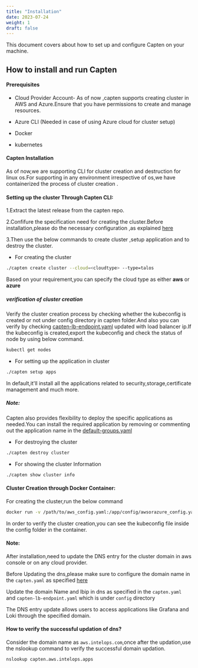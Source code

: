```yaml
---
title: "Installation"
date: 2023-07-24
weight: 1
draft: false
---
```


This document covers about how to set up and configure Capten on your machine.


## How to install and run Capten

#### Prerequisites

* Cloud Provider Account- As of now ,capten supports creating cluster in AWS and Azure.Ensure that you have permissions to create and manage resources.

* Azure CLI (Needed in case of using Azure cloud for cluster setup)

* Docker 

* kubernetes


#### Capten Installation

As of now,we are supporting CLI for cluster creation and destruction for linux os.For supporting in any environment irrespective of os,we have  containerized the process of cluster creation .

#### Setting up the cluster Through Capten CLI:

1.Extract the latest release from the capten repo.

2.Confifure the specification need for creating the cluster.Before installation,please do the necessary configuration ,as explained [here](../configuration/_index.en.md)

3.Then use the below commands to create cluster ,setup application and to destroy the cluster.

* For creating the cluster

```bash
./capten create cluster --cloud=<cloudtype> --type=talos
```
Based on your requirement,you can specify the cloud type as either **aws** or **azure**

##### verification of cluster creation
Verify the cluster creation process by checking whether the kubeconfig is created or not under config directory in capten folder.And also you can verify by checking [capten-lb-endpoint.yaml](https://github.com/intelops/capten/blob/main/config/capten-lb-endpoint.yaml) updated with load balancer ip.If the kubeconfig is created,export the kubeconfig and check the status of node by using below command.

```bash
kubectl get nodes
```
* For setting up the application in cluster

```bash
./capten setup apps
```
In default,it'll install all the applications related to security,storage,certificate management and much more.

##### Note:
Capten also provides flexibility to deploy the specific applications as needed.You can install the required application by removing or commenting out  the application name in the [default-groups.yaml](https://github.com/intelops/capten/blob/main/apps/default_group_apps.yaml)

* For destroying the cluster

```bash
./capten destroy cluster
```

* For showing the cluster Information

```bash
./capten show cluster info
```


#### Cluster Creation through Docker Container:

For creating the cluster,run the below command

```bash
docker run -v /path/to/aws_config.yaml:/app/config/awsorazure_config.yaml -it ghcr.io/intelops/capten:<latest-image-tag>  create cluster --cloud=aws --type=talos
```

In order to verify the cluster creation,you can see the kubeconfig file inside the config folder in the container.


#### Note: 
After installation,need to update the DNS entry for the cluster domain in aws console or on any cloud provider.

Before Updating the dns,please make sure to configure the domain name in the `capten.yaml` as specified [here](../configuration/_index.en.md)

Update the domain Name and lbip in dns as specified in the `capten.yaml` and `capten-lb-endpoint.yaml` which is under `config` directory

The DNS entry update allows users to access applications like Grafana and Loki through the specified domain.

#### How to verify the successful updation of dns?

Consider the domain name as `aws.intelops.com`,once after the updation,use the nslookup command to verify the successful domain updation.
```bash
nslookup capten.aws.intelops.apps
```














